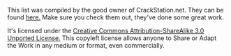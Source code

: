 This list was compiled by the good owner of CrackStation.net. They can be found [here.](https://crackstation.net/buy-crackstation-wordlist-password-cracking-dictionary.htm) Make sure you check them out, they've done some great work.

It's licensed under the [Creative Commons Attribution-ShareAlike 3.0 Unported License.](http://creativecommons.org/licenses/by-sa/3.0/deed.en_US) This copyleft license allows anyone to Share or Adapt the Work in any medium or format, even commercially.
